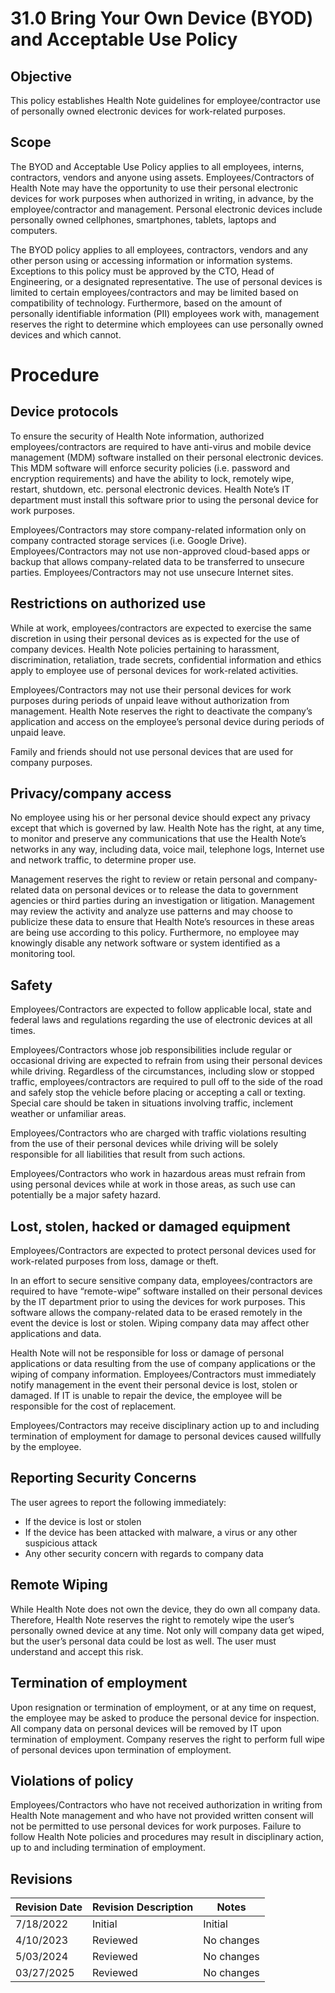 # 31.0 Bring Your Own Device (BYOD) and  Acceptable Use Policy

## Objective

This policy establishes Health Note guidelines for employee/contractor use of personally owned electronic devices for work-related purposes.

## Scope

The BYOD and Acceptable Use Policy applies to all employees, interns, contractors, vendors and anyone using assets.  Employees/Contractors of Health Note may have the opportunity to use their personal electronic devices for work purposes when authorized in writing, in advance, by the employee/contractor and management. Personal electronic devices include personally owned cellphones, smartphones, tablets, laptops and computers.

The BYOD policy applies to all employees, contractors, vendors and any other person using or accessing information or information systems. Exceptions to this policy must be approved by the CTO, Head of Engineering, or a designated representative.  The use of personal devices is limited to certain employees/contractors and may be limited based on compatibility of technology.   Furthermore, based on the amount of personally identifiable information (PII) employees work with, management reserves the right to determine which employees can use personally owned devices and which cannot.

# Procedure

## Device protocols

To ensure the security of Health Note information, authorized employees/contractors are required to have anti-virus and mobile device management (MDM) software installed on their personal electronic devices. This MDM software will enforce security policies (i.e. password and encryption requirements) and have the ability to lock, remotely wipe, restart, shutdown, etc. personal electronic devices. Health Note’s IT department must install this software prior to using the personal device for work purposes.

Employees/Contractors may store company-related information only on company contracted storage services (i.e. Google Drive). Employees/Contractors may not use non-approved cloud-based apps or backup that allows company-related data to be transferred to unsecure parties. Employees/Contractors may not use unsecure Internet sites.

## Restrictions on authorized use

While at work, employees/contractors are expected to exercise the same discretion in using their personal devices as is expected for the use of company devices. Health Note policies pertaining to harassment, discrimination, retaliation, trade secrets, confidential information and ethics apply to employee use of personal devices for work-related activities.

Employees/Contractors may not use their personal devices for work purposes during periods of unpaid leave without authorization from management. Health Note reserves the right to deactivate the company’s application and access on the employee’s personal device during periods of unpaid leave.

Family and friends should not use personal devices that are used for company purposes.

## Privacy/company access

No employee using his or her personal device should expect any privacy except that which is governed by law. Health Note has the right, at any time, to monitor and preserve any communications that use the Health Note’s networks in any way, including data, voice mail, telephone logs, Internet use and network traffic, to determine proper use.

Management reserves the right to review or retain personal and company-related data on personal devices or to release the data to government agencies or third parties during an investigation or litigation. Management may review the activity and analyze use patterns and may choose to publicize these data to ensure that Health Note’s resources in these areas are being use according to this policy. Furthermore, no employee may knowingly disable any network software or system identified as a monitoring tool.

## Safety

Employees/Contractors are expected to follow applicable local, state and federal laws and regulations regarding the use of electronic devices at all times.

Employees/Contractors whose job responsibilities include regular or occasional driving are expected to refrain from using their personal devices while driving. Regardless of the circumstances, including slow or stopped traffic, employees/contractors are required to pull off to the side of the road and safely stop the vehicle before placing or accepting a call or texting. Special care should be taken in situations involving traffic, inclement weather or unfamiliar areas.

Employees/Contractors who are charged with traffic violations resulting from the use of their personal devices while driving will be solely responsible for all liabilities that result from such actions.

Employees/Contractors who work in hazardous areas must refrain from using personal devices while at work in those areas, as such use can potentially be a major safety hazard.

## Lost, stolen, hacked or damaged equipment

Employees/Contractors are expected to protect personal devices used for work-related purposes from loss, damage or theft.

In an effort to secure sensitive company data, employees/contractors are required to have “remote-wipe” software installed on their personal devices by the IT department prior to using the devices for work purposes. This software allows the company-related data to be erased remotely in the event the device is lost or stolen. Wiping company data may affect other applications and data.

Health Note will not be responsible for loss or damage of personal applications or data resulting from the use of company applications or the wiping of company information. Employees/Contractors must immediately notify management in the event their personal device is lost, stolen or damaged. If IT is unable to repair the device, the employee will be responsible for the cost of replacement.

Employees/Contractors may receive disciplinary action up to and including termination of employment for damage to personal devices caused willfully by the employee.

## Reporting Security Concerns

The user agrees to report the following immediately:
- If the device is lost or stolen
- If the device has been attacked with malware, a virus or any other suspicious attack
- Any other security concern with regards to company data

## Remote Wiping

While Health Note does not own the device, they do own all company data. Therefore, Health Note reserves the right to remotely wipe the user’s personally owned device at any time. Not only will company data get wiped, but the user’s personal data could be lost as well. The user must understand and accept this risk.

## Termination of employment

Upon resignation or termination of employment, or at any time on request, the employee may be asked to produce the personal device for inspection. All company data on personal devices will be removed by IT upon termination of employment.  Company reserves the right to perform full wipe of personal devices upon termination of employment.

## Violations of policy

Employees/Contractors who have not received authorization in writing from Health Note management and who have not provided written consent will not be permitted to use personal devices for work purposes. Failure to follow Health Note policies and procedures may result in disciplinary action, up to and including termination of employment.

## Revisions

| Revision Date | Revision Description        | Notes               |
| --------------| --------------------------- | ------------------- |
| 7/18/2022     | Initial                     | Initial             |
| 4/10/2023     | Reviewed                    | No changes          |
| 5/03/2024     | Reviewed                    | No changes          |
| 03/27/2025    | Reviewed                    | No changes          |